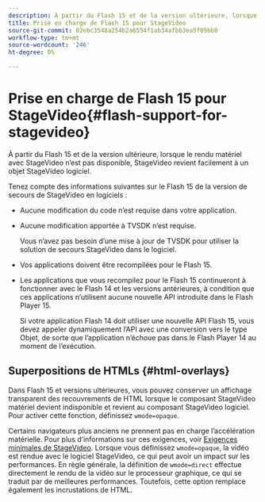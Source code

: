 ```yaml
---
description: À partir du Flash 15 et de la version ultérieure, lorsque le rendu matériel avec StageVideo n’est pas disponible, StageVideo revient facilement à un objet StageVideo logiciel.
title: Prise en charge de Flash 15 pour StageVideo
source-git-commit: 02ebc3548a254b2a6554f1ab34afbb3ea5f09bb8
workflow-type: tm+mt
source-wordcount: '246'
ht-degree: 0%

---
```


# Prise en charge de Flash 15 pour StageVideo{#flash-support-for-stagevideo}

À partir du Flash 15 et de la version ultérieure, lorsque le rendu matériel avec StageVideo n’est pas disponible, StageVideo revient facilement à un objet StageVideo logiciel.

Tenez compte des informations suivantes sur le Flash 15 de la version de secours de StageVideo en logiciels :

* Aucune modification du code n’est requise dans votre application.
* Aucune modification apportée à TVSDK n’est requise.

  Vous n’avez pas besoin d’une mise à jour de TVSDK pour utiliser la solution de secours StageVideo dans le logiciel.
* Vos applications doivent être recompilées pour le Flash 15.
* Les applications que vous recompilez pour le Flash 15 continueront à fonctionner avec le Flash 14 et les versions antérieures, à condition que ces applications n’utilisent aucune nouvelle API introduite dans le Flash Player 15.

  Si votre application Flash 14 doit utiliser une nouvelle API Flash 15, vous devez appeler dynamiquement l’API avec une conversion vers le type Objet, de sorte que l’application n’échoue pas dans le Flash Player 14 au moment de l’exécution.

## Superpositions de HTMLs {#html-overlays}

Dans Flash 15 et versions ultérieures, vous pouvez conserver un affichage transparent des recouvrements de HTML lorsque le composant StageVideo matériel devient indisponible et revient au composant StageVideo logiciel. Pour activer cette fonction, définissez `wmode=opaque`.

Certains navigateurs plus anciens ne prennent pas en charge l’accélération matérielle. Pour plus d’informations sur ces exigences, voir [Exigences minimales de StageVideo](../../../../../tvsdk-1.4-for-desktop-hls/c-psdk-dhls-1.4-introduction/overview-prod-audience-guide/requirements/stagevideo-capabilities/r-psdk-dhls-1.4-requirements-stage-video.md). Lorsque vous définissez `wmode=opaque`, la vidéo est rendue avec le logiciel StageVideo, ce qui peut avoir un impact sur les performances. En règle générale, la définition de `wmode=direct` effectue directement le rendu de la vidéo sur le processeur graphique, ce qui se traduit par de meilleures performances. Toutefois, cette option remplace également les incrustations de HTML.
